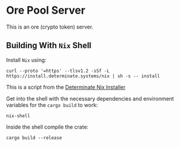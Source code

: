 # Ore Pool Server
This is an ore (crypto token) server.

## Building With `Nix` Shell

Install `Nix` using:
```
curl --proto '=https' --tlsv1.2 -sSf -L https://install.determinate.systems/nix | sh -s -- install
```
This is a script from the [Determinate Nix Installer](https://github.com/DeterminateSystems/nix-installer)

Get into the shell with the necessary dependencies and environment variables for the `cargo build` to work:
```
nix-shell
```

Inside the shell compile the crate:
```
cargo build --release
```

